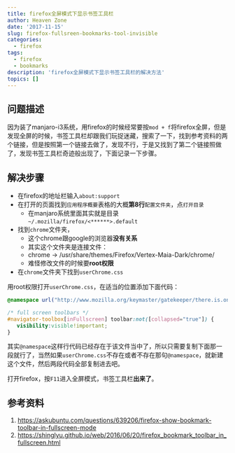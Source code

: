 ```yaml
---
title: firefox全屏模式下显示书签工具栏
author: Heaven Zone
date: '2017-11-15'
slug: firefox-fullsreen-bookmarks-tool-invisible
categories:
  - firefox
tags:
  - firefox
  - bookmarks
description: 'firefox全屏模式下显示书签工具栏的解决方法'
topics: []
---
```



## 问题描述

因为装了manjaro-i3系统，用firefox的时候经常要按`mod + f`将firefox全屏，但是发现全屏的时候，书签工具栏却跟我们玩捉迷藏，搜索了一下，找到参考资料的两个链接，但是按照第一个链接去做了，发现不行，于是又找到了第二个链接照做了，发现书签工具栏奇迹般出现了，下面记录一下步骤。

## 解决步骤

- 在firefox的地址栏输入`about:support`
- 在打开的页面找到`应用程序概要`表格的大概**第8行**`配置文件夹`，点`打开目录`
    - 在manjaro系统里面其实就是目录`~/.mozilla/firefox/<******>.default`
- 找到`chrome`文件夹，
    - 这个chrome跟google的浏览器**没有关系**
    - 其实这个文件夹是连接文件：
    - chrome -> /usr/share/themes/Firefox/Vertex-Maia-Dark/chrome/
    - 难怪修改文件的时候要**root权限**
- 在`chrome`文件夹下找到`userChrome.css`

用root权限打开`userChrome.css`，在适当的位置添加下面代码：

```css
@namespace url("http://www.mozilla.org/keymaster/gatekeeper/there.is.only.xul"); /* only needed once */

/* full screen toolbars */
#navigator-toolbox[inFullscreen] toolbar:not([collapsed="true"]) {
   visibility:visible!important;
}
```

其实`@namespace`这样行代码已经存在于该文件当中了，所以只需要复制下面那一段就行了，当然如果`userChrome.css`不存在或者不存在那句`@namespace`，就新建这个文件，然后两段代码全部复制进去吧。

打开firefox，按`F11`进入全屏模式，书签工具栏**出来了**。

## 参考资料

1. <https://askubuntu.com/questions/639206/firefox-show-bookmark-toolbar-in-fullscreen-mode>
2. <https://shinglyu.github.io/web/2016/06/20/firefox_bookmark_toolbar_in_fullscreen.html>



